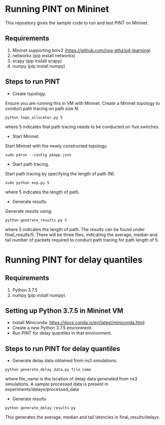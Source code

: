 # Running PINT on Mininet

This repository gives the sample code to run and test PINT on Mininet.

## Requirements
1. Mininet supporting bmv2 (https://github.com/nsg-ethz/p4-learning)
2. networkx (pip install networkx)
3. scapy (pip install scapy)
4. numpy (pip install numpy)

## Steps to run PINT
- Create topology.

Ensure you are running this in VM with Mininet.
Create a Mininet topology to conduct path tracing on path size N.

`python topo_allocator.py 5`

where 5 indicates that path tracing needs to be conducted on five switches.

- Start Mininet.

Start Mininet with the newly constructed topology.

`sudo p4run --config p4app.json`

- Start path tracing.

Start path tracing by specifying the length of path (N).

`sudo python exp.py 5`

where 5 indicates the length of path.

- Generate results.

Generate results using:

`python generate_results.py 5`

where 5 indicates the length of path. The results can be found under final_results/5. There
will be three files, indicating the average, median and tail number of packets required to conduct
path tracing for path length of 5.

# Running PINT for delay quantiles

## Requirements
1. Python 3.7.5
2. numpy (pip install numpy)

## Setting up Python 3.7.5 in Mininet VM

- Install Miniconda: https://docs.conda.io/en/latest/miniconda.html
- Create a new Python 3.7.5 envronment.
- Run PINT for delay quantiles in that environment.

## Steps to run PINT for delay quantiles

- Generate delay data obtained from ns3 simulations.

`python generate_delay_data.py file_name`

where file_name is the location of delay data generated from ns3 simulations. A sample
processed data is present in experiments/delays/processed_data

- Generate results

`python generate_delay_results.py`

This generates the average, median and tail latencies in final_results/delays.
